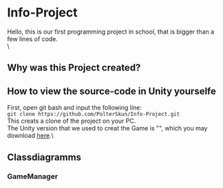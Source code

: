 # Info-Project
Hello, this is our first programming project in school, that is bigger than a few lines of code.\
\
## Why was this Project created?

## How to view the source-code in Unity yourselfe
First, open git bash and input the following line:\
`git clone https://github.com/PolterSkun/Info-Project.git`\
This creats a clone of the project on your PC.\
The Unity version that we used to creat the Game is "", which you may download [here]().\
## Classdiagramms
### GameManager
